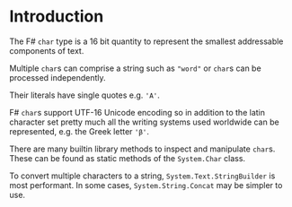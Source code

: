# Introduction

The F# `char` type is a 16 bit quantity to represent the smallest addressable components of text.

Multiple `char`s can comprise a string such as `"word"` or `char`s can be processed independently.

Their literals have single quotes e.g. `'A'`.

F# `char`s support UTF-16 Unicode encoding so in addition to the latin character set pretty much all the writing systems used worldwide can be represented, e.g. the Greek letter `'β'`.

There are many builtin library methods to inspect and manipulate `char`s. These can be found as static methods of the `System.Char` class.

To convert multiple characters to a string, `System.Text.StringBuilder` is most performant. 
In some cases, `System.String.Concat` may be simpler to use.